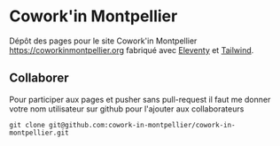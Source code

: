 # Cowork'in Montpellier

Dépôt des pages pour le site Cowork'in Montpellier https://coworkinmontpellier.org fabriqué avec [Eleventy](https://www.11ty.dev) et [Tailwind](https://tailwindcss.com/).

## Collaborer

Pour participer aux pages et pusher sans pull-request il faut me donner votre nom utilisateur sur github pour l'ajouter
aux collaborateurs

```
git clone git@github.com:cowork-in-montpellier/cowork-in-montpellier.git
```
